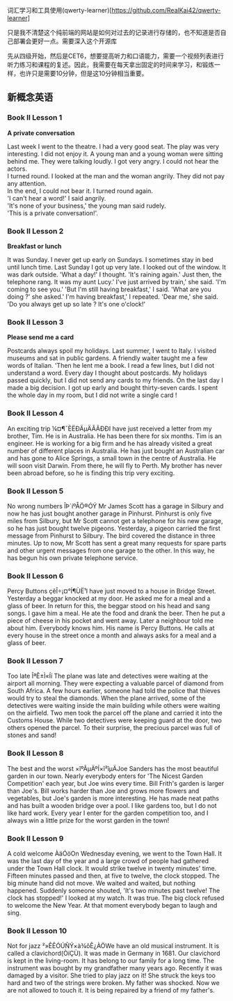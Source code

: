 
词汇学习和工具使用(qwerty-learner)[https://github.com/RealKai42/qwerty-learner]

只是我不清楚这个纯前端的网站是如何对过去的记录进行存储的，也不知道是否自己部署会更好一点。需要深入这个开源库

先从四级开始，然后是CET6，想要提高听力和口语能力，需要一个视频列表进行听力练习和课程的复述。因此，我需要在每天拿出固定的时间来学习，和锻炼一样，也许只是需要10分钟，但是这10分钟相当重要。


## 新概念英语

### Book II Lesson 1

**A private conversation**

Last week I went to the theatre.
I had a very good seat.
The play was very interesting.
I did not enjoy it.
A young man and a young woman were sitting behind me.
They were talking loudly.
I got very angry.
I could not hear the actors.  
I turned round.
I looked at the man and the woman angrily.
They did not pay any attention.  
In the end, I could not bear it.
I turned round again.  
'I can't hear a word!'  I said angrily.  
'It's none of your business,' the young man said rudely.  
'This is a private conversation!'.


### Book II Lesson 2

**Breakfast or lunch**

It was Sunday.
I never get up early on Sundays.
I sometimes stay in bed until lunch time.
Last Sunday I got up very late.
I looked out of the window.
It was dark outside.
'What a day!'
I thought.
'It's raining again.'
Just then, the telephone rang.
It was my aunt Lucy.'
I've just arrived by train,' she said.
'I'm coming to see you.'
'But I'm still having breakfast,' I said.
'What are you doing ?'
she asked.'
I'm having breakfast,' I repeated.
'Dear me,' she said.
'Do you always get up so late ?
It's one o'clock!'

### Book II Lesson 3

**Please send me a card**

Postcards always spoil my holidays.
Last summer, I went to Italy.
I visited museums and sat in public gardens.
A friendly waiter taught me a few words of Italian.
'Then he lent me a book.
I read a few lines, but I did not understand a word.
Every day I thought about postcards.
My holidays passed quickly, but I did not send any cards to my friends.
On the last day I made a big decision.
I got up early and bought thirty-seven cards.
I spent the whole day in my room, but I did not write a single card !

### Book II Lesson 4
An exciting trip ¼¤¶¯ÈËÐÄµÄÂÃÐÐI have just received a letter from my brother, Tim.
He is in Australia.
He has been there for six months.
Tim is an engineer.
He is working for a big firm and he has already visited a great number of different places in Australia.
He has just bought an Australian car and has gone to Alice Springs, a small town in the centre of Australia.
He will soon visit Darwin.
From there, he will fly to Perth.
My brother has never been abroad before, so he is finding this trip very exciting.

### Book II Lesson 5
No wrong numbers ÎÞ´íºÅÖ®ÓÝ Mr James Scott has a garage in Silbury and now he has just bought another garage in Pinhurst.
Pinhurst is only five miles from Silbury, but Mr Scott cannot get a telephone for his new garage, so he has just bought twelve pigeons.
Yesterday, a pigeon carried the first message from Pinhurst to Silbury.
The bird covered the distance in three minutes.
Up to now, Mr Scott has sent a great many requests for spare parts and other urgent messages from one garage to the other.
In this way, he has begun his own private telephone service.

### Book II Lesson 6
Percy Buttons çêÎ÷¡¤°Í¶ÙË¹I have just moved to a house in Bridge Street.
Yesterday a beggar knocked at my door.
He asked me for a meal and a glass of beer.
In return for this, the beggar stood on his head and sang songs.
I gave him a meal.
He ate the food and drank the beer.
Then he put a piece of cheese in his pocket and went away.
Later a neighbour told me about him.
Everybody knows him.
His name is Percy Buttons.
He calls at every house in the street once a month and always asks for a meal and a glass of beer.

### Book II Lesson 7
Too late ÎªÊ±Ì«Íí The plane was late and detectives were waiting at the airport all morning.
They were expecting a valuable parcel of diamond from South Africa.
A few hours earlier, someone had told the police that thieves would try to steal the diamonds.
When the plane arrived, some of the detectives were waiting inside the main building while others were waiting on the airfield.
Two men took the parcel off the plane and carried it into the Customs House.
While two detectives were keeping guard at the door, two others opened the parcel.
To their surprise, the precious parcel was full of stones and sand!

### Book II Lesson 8
The best and the worst ×îºÃµÄºÍ×î²îµÄJoe Sanders has the most beautiful garden in our town.
Nearly everybody enters for 'The Nicest Garden Competition' each year, but Joe wins every time.
Bill Frith's garden is larger than Joe's.
Bill works harder than Joe and grows more flowers and vegetables, but Joe's garden is more interesting.
He has made neat paths and has built a wooden bridge over a pool.
I like gardens too, but I do not like hard work.
Every year I enter for the garden competition too, and I always win a little prize for the worst garden in the town!

### Book II Lesson 9
A cold welcome ÀäÓöOn Wednesday evening, we went to the Town Hall.
It was the last day of the year and a large crowd of people had gathered under the Town Hall clock.
It would strike twelve in twenty minutes' time.
Fifteen minutes passed and then, at five to twelve, the clock stopped.
The big minute hand did not move.
We waited and waited, but nothing happened.
Suddenly someone shouted, 'It's two minutes past twelve!
The clock has stopped!'
I looked at my watch.
It was true.
The big clock refused to welcome the New Year.
At that moment everybody began to laugh and sing.

### Book II Lesson 10
Not for jazz ²»ÊÊÓÚÑÝ×à¾ôÊ¿ÀÖWe have an old musical instrument.
It is called a clavichord(ÒíÇÙ).
It was made in Germany in 1681.
Our clavichord is kept in the living-room.
It has belong to our family for a long time.
The instrument was bought by my grandfather many years ago.
Recently it was damaged by a visitor.
She tried to play jazz on it!
She struck the keys too hard and two of the strings were broken.
My father was shocked.
Now we are not allowed to touch it.
It is being repaired by a friend of my father's.
